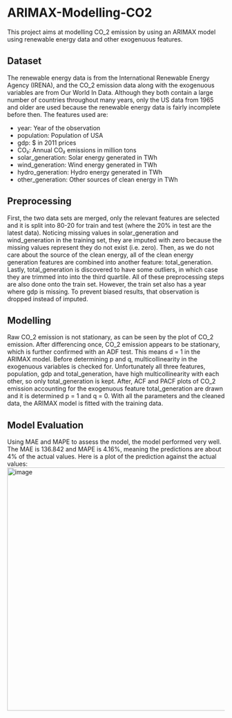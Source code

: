 # ARIMAX-Modelling-CO2

This project aims at modelling CO_2 emission by using an ARIMAX model using renewable energy data and other exogenuous features.

## Dataset
The renewable energy data is from the International Renewable Energy Agency (IRENA), and the CO_2 emission data along with the exogenuous variables are from Our World In Data. Although they both contain a large number of countries throughout many years, only the US data from 1965 and older are used because the renewable energy data is fairly incomplete before then. The features used are:
- year: Year of the observation
- population: Population of USA 
- gdp: $ in 2011 prices
- CO₂: Annual CO₂ emissions in million tons
- solar_generation: Solar energy generated in TWh
- wind_generation: Wind energy generated in TWh
- hydro_generation: Hydro energy generated in TWh
- other_generation: Other sources of clean energy in TWh

## Preprocessing
First, the two data sets are merged, only the relevant features are selected and it is split into 80-20 for train and test (where the 20% in test are the latest data). Noticing missing values in solar_generation and wind_generation in the training set, they are imputed with zero because the missing values represent they do not exist (i.e. zero). Then, as we do not care about the source of the clean energy, all of the clean energy generation features are combined into another feature: total_generation. Lastly, total_generation is discovered to have some outliers, in which case they are trimmed into into the third quartile. 
All of these preprocessing steps are also done onto the train set. However, the train set also has a year where gdp is missing. To prevent biased results, that observation is dropped instead of imputed.

## Modelling
Raw CO_2 emission is not stationary, as can be seen by the plot of CO_2 emission. After differencing once, CO_2 emission appears to be stationary, which is further confirmed with an ADF test. This means d = 1 in the ARIMAX model. Before determining p and q, multicollinearity in the exogenuous variables is checked for. Unfortunately all three features, population, gdp and total_generation, have high multicollinearity with each other, so only total_generation is kept. After, ACF and PACF plots of CO_2 emission accounting for the exogenuous feature total_generation are drawn and it is determined p = 1 and q = 0. With all the parameters and the cleaned data, the ARIMAX model is fitted with the training data.

## Model Evaluation
Using MAE and MAPE to assess the model, the model performed very well. The MAE is 136.842 and MAPE is 4.16%, meaning the predictions are about 4% of the actual values. Here is a plot of the prediction against the actual values:
<img width="1177" height="562" alt="image" src="https://github.com/user-attachments/assets/bf797ea0-1068-42d4-914a-1393e67333fd" />
